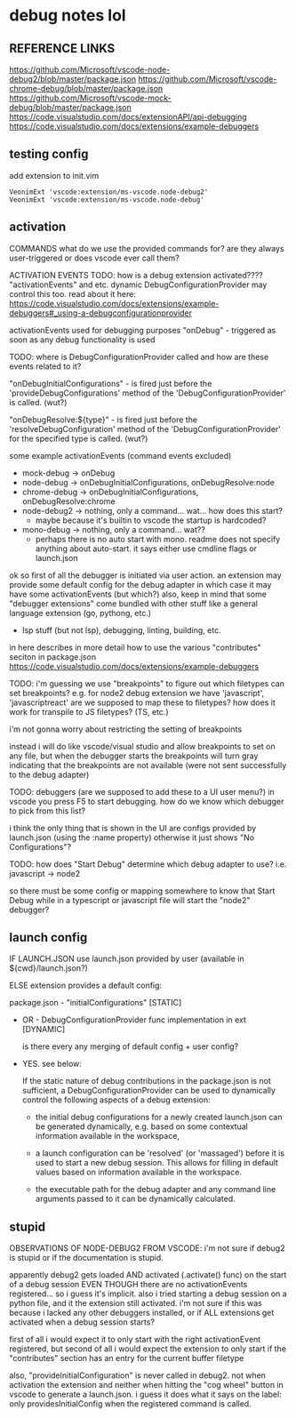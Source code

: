 # debug notes lol

## REFERENCE LINKS
https://github.com/Microsoft/vscode-node-debug2/blob/master/package.json
https://github.com/Microsoft/vscode-chrome-debug/blob/master/package.json
https://github.com/Microsoft/vscode-mock-debug/blob/master/package.json
https://code.visualstudio.com/docs/extensionAPI/api-debugging
https://code.visualstudio.com/docs/extensions/example-debuggers

## testing config
add extension to init.vim

```vim
VeonimExt 'vscode:extension/ms-vscode.node-debug2'
VeonimExt 'vscode:extension/ms-vscode.node-debug'
```

## activation
COMMANDS
what do we use the provided commands for? are they always user-triggered
or does vscode ever call them?

ACTIVATION EVENTS
TODO: how is a debug extension activated???? "activationEvents" and etc.
dynamic DebugConfigurationProvider may control this too.
read about it here: https://code.visualstudio.com/docs/extensions/example-debuggers#_using-a-debugconfigurationprovider

activationEvents used for debugging purposes
"onDebug" - triggered as soon as any debug functionality is used

TODO: where is DebugConfigurationProvider called and how are these
events related to it?

"onDebugInitialConfigurations" - is fired just before the
'provideDebugConfigurations' method of the 'DebugConfigurationProvider' is
called. (wut?)

"onDebugResolve:${type}" - is fired just before the
'resolveDebugConfiguration' method of the 'DebugConfigurationProvider' for
the specified type is called. (wut?)

some example activationEvents (command events excluded)
- mock-debug -> onDebug
- node-debug -> onDebugInitialConfigurations, onDebugResolve:node
- chrome-debug -> onDebugInitialConfigurations, onDebugResolve:chrome
- node-debug2 -> nothing, only a command... wat... how does this start?
   - maybe because it's builtin to vscode the startup is hardcoded?
- mono-debug -> nothing, only a command... wat??
   - perhaps there is no auto start with mono. readme does not specify
     anything about auto-start. it says either use cmdline flags or launch.json

ok so first of all the debugger is initiated via user action.
an extension may provide some default config for the debug adapter
in which case it may have some activationEvents (but which?)
also, keep in mind that some "debugger extensions" come bundled
with other stuff like a general language extension (go, pythong, etc.)
 - lsp stuff (but not lsp), debugging, linting, building, etc.

in here describes in more detail how to use the various "contributes" seciton in package.json
https://code.visualstudio.com/docs/extensions/example-debuggers

TODO: i'm guessing we use "breakpoints" to figure out which filetypes can set breakpoints?
e.g. for node2 debug extension we have 'javascript', 'javascriptreact'
are we supposed to map these to filetypes? how does it work for transpile to JS filetypes? (TS, etc.)

i'm not gonna worry about restricting the setting of breakpoints

instead i will do like vscode/visual studio
and allow breakpoints to set on any file, but when the debugger
starts the breakpoints will turn gray indicating that the breakpoints
are not available (were not sent successfully to the debug adapter)

TODO: debuggers (are we supposed to add these to a UI user menu?)
in vscode you press F5 to start debugging. how do we know which debugger to pick from this list?

i think the only thing that is shown in the UI are configs
provided by launch.json (using the :name property)
otherwise it just shows "No Configurations"?

TODO: how does "Start Debug" determine which debug adapter
to use? i.e. javascript -> node2

so there must be some config or mapping somewhere to know
that Start Debug while in a typescript or javascript file
will start the "node2" debugger?

## launch config
IF LAUNCH.JSON
use launch.json provided by user (available in ${cwd}/launch.json?)

ELSE
extension provides a default config:

package.json - "initialConfigurations" [STATIC]
   - OR -
       DebugConfigurationProvider func implementation in ext [DYNAMIC]

       is there every any merging of default config + user config?
   - YES. see below:

       If the static nature of debug contributions in the package.json is not
       sufficient, a DebugConfigurationProvider can be used to dynamically
       control the following aspects of a debug extension:

       - the initial debug configurations for a newly created launch.json can
           be generated dynamically, e.g. based on some contextual information
           available in the workspace,

       - a launch configuration can be 'resolved' (or 'massaged') before it
           is used to start a new debug session. This allows for filling in
           default values based on information available in the workspace. 

       - the executable path for the debug adapter and any command line
           arguments passed to it can be dynamically calculated.

## stupid
OBSERVATIONS OF NODE-DEBUG2 FROM VSCODE:
i'm not sure if debug2 is stupid or if the documentation is stupid.

apparently debug2 gets loaded AND activated (.activate() func) on the start of a debug session
EVEN THOUGH there are no activationEvents registered... so i guess it's implicit. also i tried
starting a debug session on a python file, and it the extension still activated. i'm not sure
if this was because i lacked any other debuggers installed, or if ALL extensions get activated
when a debug session starts?

first of all i would expect it to only start with the right activationEvent registered, but
second of all i would expect the extension to only start if the "contributes" section has an
entry for the current buffer filetype

also, "provideInitialConfiguration" is never called in debug2. not when activation the extension
and neither when hitting the "cog wheel" button in vscode to generate a launch.json. i guess
it does what it says on the label: only providesInitialConfig when the registered command is called.
